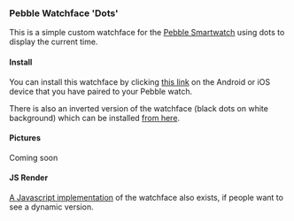 ### Pebble Watchface 'Dots'

This is a simple custom watchface for the [Pebble Smartwatch][1] using dots to display the current time.

#### Install

You can install this watchface by clicking [this link][3] on the Android or iOS device that you have paired to your Pebble watch.

There is also an inverted version of the watchface (black dots on white background) which can be installed [from here][4].

#### Pictures

Coming soon

#### JS Render
[A Javascript implementation][2] of the watchface also exists, if people want to see a dynamic version.

[1]: http://getpebble.com
[2]: http://cdpn.io/tIbjE
[3]: http://matthewtole.com/pebble/dots.pbw
[4]: http://matthewtole.com/pebble/dots_inverted.pbw
